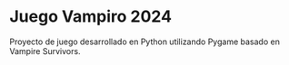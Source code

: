 # Juego Vampiro 2024
Proyecto de juego desarrollado en Python utilizando Pygame basado en Vampire Survivors.
